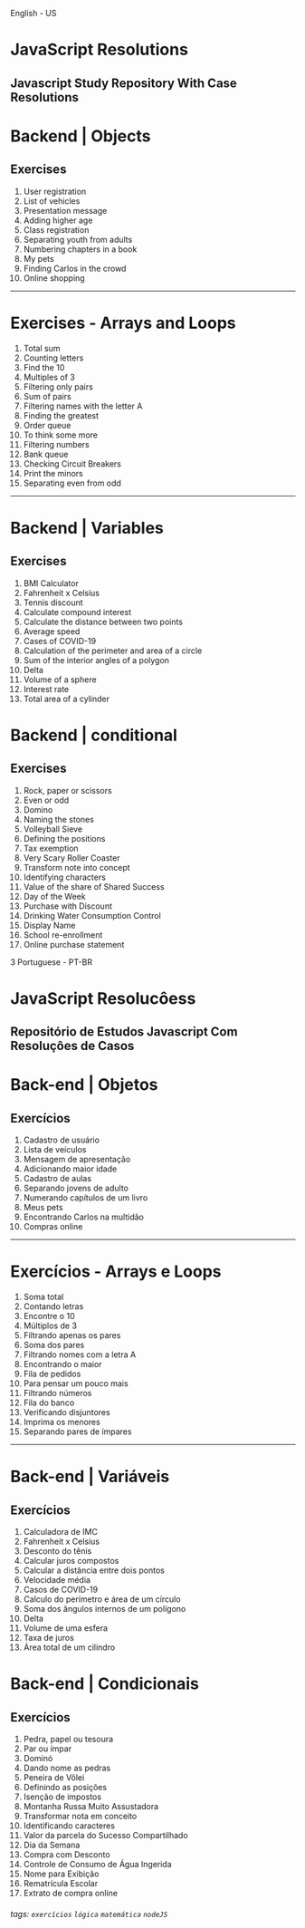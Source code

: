 English - US

# JavaScript Resolutions

## Javascript Study Repository With Case Resolutions


# Backend | Objects

## Exercises

1. User registration
2. List of vehicles
3. Presentation message
4. Adding higher age
5. Class registration
6. Separating youth from adults
7. Numbering chapters in a book
8. My pets
9. Finding Carlos in the crowd
10. Online shopping

---


# Exercises - Arrays and Loops

1. Total sum
2. Counting letters
3. Find the 10
4. Multiples of 3
5. Filtering only pairs
6. Sum of pairs
7. Filtering names with the letter A
8. Finding the greatest
9. Order queue
10. To think some more
11. Filtering numbers
12. Bank queue
13. Checking Circuit Breakers
14. Print the minors
15. Separating even from odd

---

# Backend | Variables

## Exercises

1. BMI Calculator
2. Fahrenheit x Celsius
3. Tennis discount
4. Calculate compound interest
5. Calculate the distance between two points
6. Average speed
7. Cases of COVID-19
8. Calculation of the perimeter and area of ​​a circle
9. Sum of the interior angles of a polygon
10. Delta
11. Volume of a sphere
12. Interest rate
13. Total area of ​​a cylinder

# Backend | conditional

## Exercises

01. Rock, paper or scissors
02. Even or odd
03. Domino
04. Naming the stones
05. Volleyball Sieve
06. Defining the positions
07. Tax exemption
08. Very Scary Roller Coaster
09. Transform note into concept
10. Identifying characters
11. Value of the share of Shared Success
12. Day of the Week
13. Purchase with Discount
14. Drinking Water Consumption Control
15. Display Name
16. School re-enrollment
17. Online purchase statement




3 Portuguese - PT-BR

# JavaScript Resolucôess

## Repositório de Estudos Javascript Com Resoluçôes de Casos 


# Back-end | Objetos

## Exercícios

1. Cadastro de usuário
2. Lista de veículos
3. Mensagem de apresentação
4. Adicionando maior idade
5. Cadastro de aulas
6. Separando jovens de adulto
7. Numerando capítulos de um livro
8. Meus pets
9. Encontrando Carlos na multidão
10. Compras online

---


# Exercícios - Arrays e Loops

1. Soma total
2. Contando letras
3. Encontre o 10
4. Múltiplos de 3
5. Filtrando apenas os pares
6. Soma dos pares
7. Filtrando nomes com a letra A
8. Encontrando o maior
9. Fila de pedidos
10. Para pensar um pouco mais
11. Filtrando números
12. Fila do banco
13. Verificando disjuntores
14. Imprima os menores
15. Separando pares de ímpares

---

# Back-end | Variáveis

## Exercícios

1.  Calculadora de IMC
2.  Fahrenheit x Celsius
3.  Desconto do tênis
4.  Calcular juros compostos
5.  Calcular a distância entre dois pontos
6.  Velocidade média
7.  Casos de COVID-19
8.  Calculo do perímetro e área de um círculo
9.  Soma dos ângulos internos de um polígono
10. Delta
11. Volume de uma esfera
12. Taxa de juros
13. Área total de um cilindro

# Back-end | Condicionais

## Exercícios

01. Pedra, papel ou tesoura
02. Par ou ímpar
03. Dominó
04. Dando nome as pedras
05. Peneira de Vôlei 
06. Definindo as posições
07. Isenção de impostos
08. Montanha Russa Muito Assustadora
09. Transformar nota em conceito
10. Identificando caracteres
11. Valor da parcela do Sucesso Compartilhado
12. Dia da Semana
13. Compra com Desconto
14. Controle de Consumo de Água Ingerida
15. Nome para Exibição
16. Rematrícula Escolar
17. Extrato de compra online


###### tags:  `exercícios` `lógica` `matemática` `nodeJS`
